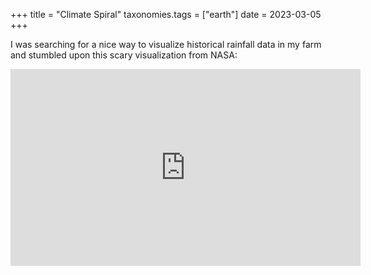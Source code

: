 +++
title = "Climate Spiral"
taxonomies.tags = ["earth"]
date = 2023-03-05
+++

I was searching for a nice way to visualize historical rainfall data in my farm and stumbled upon this scary visualization from NASA:

<iframe width="560" height="315" src="https://www.youtube-nocookie.com/embed/jWoCXLuTIkI" title="YouTube video player" frameborder="0" allow="accelerometer; autoplay; clipboard-write; encrypted-media; gyroscope; picture-in-picture; web-share" allowfullscreen></iframe>
